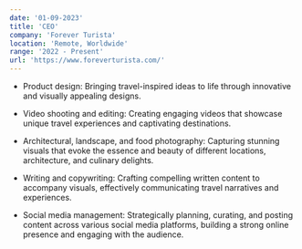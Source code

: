 ```yaml
---
date: '01-09-2023'
title: 'CEO'
company: 'Forever Turista'
location: 'Remote, Worldwide'
range: '2022 - Present'
url: 'https://www.foreverturista.com/'
---
```



- Product design: Bringing travel-inspired ideas to life through innovative and visually appealing designs.

- Video shooting and editing: Creating engaging videos that showcase unique travel experiences and captivating destinations.

- Architectural, landscape, and food photography: Capturing stunning visuals that evoke the essence and beauty of different locations, architecture, and culinary delights.

- Writing and copywriting: Crafting compelling written content to accompany visuals, effectively communicating travel narratives and experiences.

- Social media management: Strategically planning, curating, and posting content across various social media platforms, building a strong online presence and engaging with the audience.